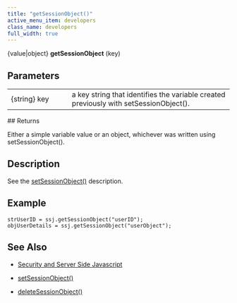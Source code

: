 ```yaml
---
title: "getSessionObject()"
active_menu_item: developers
class_name: developers
full_width: true
---
```



{value|object} **getSessionObject** (key)

## Parameters

<table>
<tr>
<td width="165">
{string} key

</td>
<td width="27">
</td>
<td width="688">
a key string that identifies the variable created previously with setSessionObject().

</td>
</tr>
</table>
## Returns

Either a simple variable value or an object, whichever was written using setSessionObject().

## Description

See the [setSessionObject()](/developers/user-guide/scripting-apis/server-side-api/ssj-object/security/setsessionobject) description.

## Example

    strUserID = ssj.getSessionObject("userID");
    objUserDetails = ssj.getSessionObject("userObject");
   

## See Also

 - [Security and Server Side Javascript](/developers/user-guide/scripting-apis/server-side-scripting-overview/writing-secure-code)

 - [setSessionObject()](/developers/user-guide/scripting-apis/server-side-api/ssj-object/security/setsessionobject)

 - [deleteSessionObject()](/developers/user-guide/scripting-apis/server-side-api/ssj-object/security/deletesessionobject)


